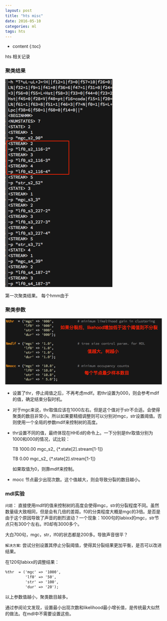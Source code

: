 ```yaml
---
layout: post
title: "hts misc"
date: 2016-05-10
categories: ml
tags: hts
---
```


* content
{:toc}

hts 相关记录




### 聚类结果

![image](/assets/hts/cluster.png)

第一次聚类结果。
每个hmm由于


### 聚类参数

![image](/assets/hts/mdl_parameter.png)

* 设置了thr，停止阈值之后，不再考虑mdlf。若thr设置为000，则会参考mdlf的值，确定结束分裂时机。
* 对于mgc来说，thr取值应该在1000左右。但是这个值对于str不合适。会使得聚类的数目非常小。所以如果要精细调整则可以分别对mgc，str设置阈值。否则使用一个全局的参数mdlf来控制树的高度。
* thr设置不同的值，最终体现在HHEd的命令上。一下分别是thr取值分别为1000和000的情况，试比较：

	>
	TB 1000.00 mgc_s2_ {*.state[2].stream[1-1]}

	>
	TB 0.00 mgc_s2_ {*.state[2].stream[1-1]}

	如果取值为0，则靠mdlf来控制。

* mocc 节点最少出现次数。这个值越大，则会导致分裂的数目越小。


### mdl实验

`问题`： 直接使用mdlf的值来控制树的高度会使得mgc，str的分裂程度不同。虽然数量级大致相同，但是会有几倍的差距。f0的分类程度大概是mgc的3倍。是否是由于这个原因导致了声音的剧烈波动？一个现象：1000句的labixx的mgc，str节点只有300个左右。lf0却有3000多个。

大白700句，mgc，str，lf0的状态都是200多。导致声音很平？

`解决方案`: 尝试分别设置其停止分裂阈值，使得其分裂结果更加平衡，是否可以改进结果。

在120句labixx的调整结果：

```
%thr  = ('mgc' => '1000',
         'lf0' => '50',
         'str' => '100',
         'dur' => '20');
```

以上参数值越小，聚类数目越多。

通过参阅论文发现，设置最小出现次数和likelihood最小增长值，是传统最大似然的做法。在mdl中不需要设置这些。
